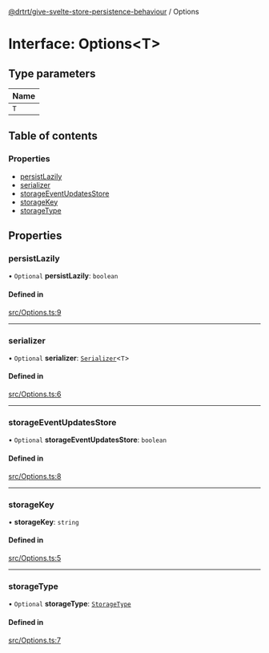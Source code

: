 [@drtrt/give-svelte-store-persistence-behaviour](../README.md) / Options

# Interface: Options\<T\>

## Type parameters

| Name |
| :------ |
| `T` |

## Table of contents

### Properties

- [persistLazily](Options.md#persistlazily)
- [serializer](Options.md#serializer)
- [storageEventUpdatesStore](Options.md#storageeventupdatesstore)
- [storageKey](Options.md#storagekey)
- [storageType](Options.md#storagetype)

## Properties

### persistLazily

• `Optional` **persistLazily**: `boolean`

#### Defined in

[src/Options.ts:9](https://github.com/drtrt-org/give-svelte-store-persistence-behaviour/blob/1715988/src/Options.ts#L9)

___

### serializer

• `Optional` **serializer**: [`Serializer`](Serializer.md)\<`T`\>

#### Defined in

[src/Options.ts:6](https://github.com/drtrt-org/give-svelte-store-persistence-behaviour/blob/1715988/src/Options.ts#L6)

___

### storageEventUpdatesStore

• `Optional` **storageEventUpdatesStore**: `boolean`

#### Defined in

[src/Options.ts:8](https://github.com/drtrt-org/give-svelte-store-persistence-behaviour/blob/1715988/src/Options.ts#L8)

___

### storageKey

• **storageKey**: `string`

#### Defined in

[src/Options.ts:5](https://github.com/drtrt-org/give-svelte-store-persistence-behaviour/blob/1715988/src/Options.ts#L5)

___

### storageType

• `Optional` **storageType**: [`StorageType`](../enums/StorageType.md)

#### Defined in

[src/Options.ts:7](https://github.com/drtrt-org/give-svelte-store-persistence-behaviour/blob/1715988/src/Options.ts#L7)

